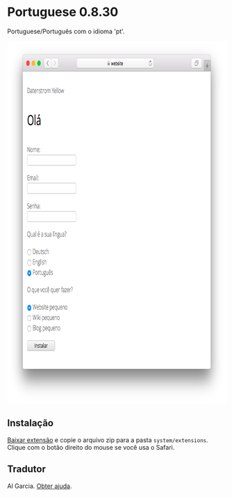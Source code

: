 # Portuguese 0.8.30

Portuguese/Português com o idioma 'pt'.

<p align="center"><img src="portuguese-screenshot.png?raw=true" width="795" height="836" alt="Screenshot"></p>

## Instalação

[Baixar extensão](https://github.com/datenstrom/yellow-extensions/raw/master/zip/portuguese.zip) e copie o arquivo zip para a pasta `system/extensions`. Clique com o botão direito do mouse se você usa o Safari.

## Tradutor

Al Garcia. [Obter ajuda](https://datenstrom.se/yellow/help/).
